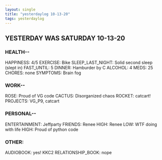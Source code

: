 ```yaml
---
layout: single
title: "yesterdaylog 10-13-20"
tags: yesterdaylog
---
```



## YESTERDAY WAS SATURDAY 10-13-20

### HEALTH--

HAPPINESS: 4/5
EXERCISE: Bike
SLEEP_LAST_NIGHT: Solid second sleep (slept in)
FAST_UNTIL: 5
DINNER: Hamburder by C
ALCOHOL: 4
MEDS: 25
CHORES: none
SYMPTOMS: Brain fog 


### WORK--

ROSE: Proud of VG code
CACTUS: Disorganized chaos
ROCKET: catcart!
PROJECTS: VG_P9, catcart

### PERSONAL--

ENTERTAINMENT: Jeffparty
FRIENDS: Renee
HIGH: Renee
LOW: WTF doing with life
HIGH: Proud of python code

### OTHER:

AUDIOBOOK: yes! KKC2
RELATIONSHIP_BOOK: nope

